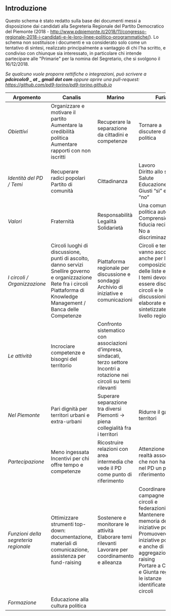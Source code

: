 ## Introduzione

Questo schema è stato redatto sulla base dei documenti messi a disposizione dai candidati alla Segreteria Regionale del Partito Democratico del Piemonte (2018 - http://www.pdpiemonte.it/2018/11/congresso-regionale-2018-i-candidati-e-le-loro-linee-politico-programmatiche/). Lo schema non sostituisce i documenti e va considerato solo come un tentativo di sintesi, realizzato principalmente a vantaggio di chi l'ha scritto, e condiviso con chiunque sia interessato, in particolare chi intende partecipare alle "Primarie" per la nomina del Segretario, che si svolgono il 16/12/2018.

*Se qualcuno vuole proporre rettifiche o integrazioni, può scrivere a **pdcircolo9 _ at _ gmail _dot_ com** oppure aprire una pull-request: https://github.com/pd9-torino/pd9-torino.github.io*

| **Argomento**                         | **Canalis**                                                                                             | **Marino**                                                                         | **Furia**                                                                                               |
|---------------------------------------|---------------------------------------------------------------------------------------------------------|------------------------------------------------------------------------------------|---------------------------------------------------------------------------------------------------------|
| *Obiettivi*                           | Organizzare e motivare il partito<br>Aumentare la credibilità politica<br>Aumentare rapporti con non iscritti | Recuperare la separazione da cittadini e competenze | Tornare a discutere di politica            |
| *Identità del PD / Temi*              | Recuperare radici popolari<br>Partito di comunità                                                                                      | Cittadinanza                                                                       | Lavoro<br>Diritto allo studio<br>Salute<br>Educazione<br>Giusti “sì” e giusti “no” |
| *Valori*                              | Fraternità                                                                                              | Responsabilità<br>Legalità<br>Solidarietà                                                                         | Una comunità politica autentica<br>Comprensione e fiducia reciproca<br>No a discriminazione |
| *I circoli / Organizzazione*          | Circoli luoghi di discussione, punti di ascolto, danno servizi<br>Snellire governo e organizzazione<br>Rete fra i circoli<br>Piattaforma di Knowledge Management / Banca delle Competenze                                             | Piattaforma regionale per discussione e sondaggi<br>Archivio di iniziative e comunicazioni                                              | Circoli e territori vanno ascoltati anche per la composizione delle liste elettorali<br>I temi devono essere discussi dai circoli e le discussioni elaborate e sintetizzate a livello regionale  |
| *Le attività*                         | Incrociare competenze e bisogni del territorio                                                          | Confronto sistematico con associazioni d’impresa, sindacati, terzo settore<br>Incontri a rotazione nei circoli su temi rilevanti |                                                           |
| *Nel Piemonte*                        | Pari dignità per territori urbani e extra-urbani                                                        | Superare separazione tra diversi Piemonti -&gt; piena collegialità fra i territori | Ridurre il gap fra i territori                                                                          |
| *Partecipazione*                      | Meno ingessata <br>Incentivi per chi offre tempo e competenze                                           | Ricostruire relazioni con area intermedia che vede il PD come punto di riferimento | Attenzione per realtà associative che non hanno più nel PD un punto di riferimento                      |
| *Funzioni della segreteria regionale* | Ottimizzare strumenti top-down: documentazione, materiali di comunicazione, assistenza per fund-raising | Sostenere e monitorare le attività<br>Elaborare temi rilevanti<br>Lavorare per coordinamento e alleanza | Coordinare campagne per circoli e federazioni<br>Mantenere memoria delle iniziative politiche<br>Promuovere iniziative politiche e anche di aggregazione/fund raising<br>Portare a Consiglio e Giunta regionale le istanze identificate dai circoli |
| *Formazione*                          | Educazione alla cultura politica                                                                        |                                                                                    |                                                                                                         |
